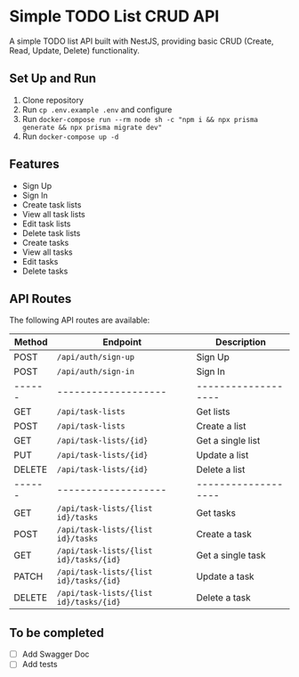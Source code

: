 # Simple TODO List CRUD API

A simple TODO list API built with NestJS, providing basic CRUD (Create, Read, Update, Delete) functionality.

## Set Up and Run

1. Clone repository
2. Run `cp .env.example .env` and configure
3. Run `docker-compose run --rm node sh -c "npm i && npx prisma generate && npx prisma migrate dev"`
4. Run `docker-compose up -d`

## Features

- Sign Up
- Sign In
- Create task lists
- View all task lists
- Edit task lists
- Delete task lists
- Create tasks
- View all tasks
- Edit tasks
- Delete tasks

## API Routes

The following API routes are available:

| Method | Endpoint                               | Description         |
|--------|----------------------------------------|---------------------|
| POST   | `/api/auth/sign-up`                    | Sign Up             |
| POST   | `/api/auth/sign-in`                    | Sign In             |
| ------ | -------------------                    | ------------------- |
| GET    | `/api/task-lists`                      | Get lists           |
| POST   | `/api/task-lists`                      | Create a list       |
| GET    | `/api/task-lists/{id}`                 | Get a single list   |
| PUT    | `/api/task-lists/{id}`                 | Update a list       |
| DELETE | `/api/task-lists/{id}`                 | Delete a list       |
| ------ | -------------------                    | ------------------- |
| GET    | `/api/task-lists/{list id}/tasks`      | Get tasks           |
| POST   | `/api/task-lists/{list id}/tasks`      | Create a task       |
| GET    | `/api/task-lists/{list id}/tasks/{id}` | Get a single task   |
| PATCH  | `/api/task-lists/{list id}/tasks/{id}` | Update a task       |
| DELETE | `/api/task-lists/{list id}/tasks/{id}` | Delete a task       |


## To be completed

- [ ] Add Swagger Doc
- [ ] Add tests
